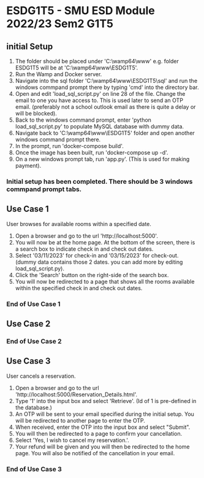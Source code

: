 # ESDG1T5 - SMU ESD Module 2022/23 Sem2 G1T5
## initial Setup
1. The folder should be placed under 'C:\wamp64\www\' e.g. folder ESDG1T5 will be at 'C:\wamp64\www\ESDG1T5'.
2. Run the Wamp and Docker server.
3. Navigate into the sql folder 'C:\wamp64\www\ESDG1T5\sql' and run the windows commpand prompt there by typing 'cmd' into the directory bar.
4. Open and edit 'load_sql_script.py' on line 28 of the file. Change the email to one you have access to. This is used later to send an OTP email. (preferably not a school outlook email as there is quite a delay or will be blocked).
5. Back to the windows command prompt, enter 'python load_sql_script.py' to populate MySQL database with dummy data.
6. Navigate back to 'C:\wamp64\www\ESDG1T5' folder and open another windows command prompt there.
7. In the prompt, run 'docker-compose build'.
8. Once the image has been built, run 'docker-compose up -d'.
9. On a new windows prompt tab, run 'app.py'. (This is used for making payment).
### Initial setup has been completed. There should be 3 windows commpand prompt tabs.

## Use Case 1
User browses for available rooms within a specified date.
1. Open a browser and go to the url 'http://localhost:5000'.
2. You will now be at the home page. At the bottom of the screen, there is a search box to indicate check in and check out dates.
3. Select '03/11/2023' for check-in and '03/15/2023' for check-out. (dummy data contains those 2 dates. you can add more by editing load_sql_script.py).
4. Click the 'Search' button on the right-side of the search box.
5. You will now be redirected to a page that shows all the rooms available within the specified check in and check out dates.
### End of Use Case 1

## Use Case 2


### End of Use Case 2

## Use Case 3
User cancels a reservation.
1. Open a browser and go to the url 'http://localhost:5000/Reservation_Details.html'.
2. Type '1' into the input box and select 'Retrieve'. (Id of 1 is pre-defined in the database.)
3. An OTP will be sent to your email specified during the initial setup. You will be redirected to another page to enter the OTP.
4. When received, enter the OTP into the input box and select "Submit".
5. You will then be redirected to a page to confirm your cancellation.
6. Select 'Yes, I wish to cancel my reservation.'.
7. Your refund will be given and you will then be redirected to the home page. You will also be notified of the cancellation in your email.
### End of Use Case 3